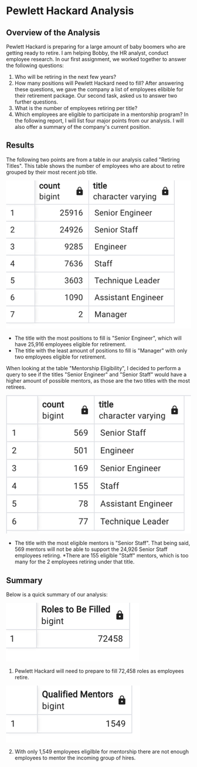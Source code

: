 # Pewlett Hackard Analysis

## Overview of the Analysis 
Pewlett Hackard is preparing for a large amount of baby boomers who are getting ready to retire. I am helping Bobby, the HR analyst, conduct employee research. In our first assignment, we worked together to answer the following questions:
1. Who will be retiring in the next few years?
2. How many positions will Pewlett Hackard need to fill?
After answering these questions, we gave the company a list of employees elibible for their retirement package. 
Our second task, asked us to answer two further questions. 
1. What is the number of employees retiring per title?
2. Which employees are eligible to participate in a mentorship program? 
In the following report, I will list four major points from our analysis. I will also offer a summary of the company's current position. 

## Results 
The following two points are from a table in our analysis called "Retiring Titles". This table shows the number of employees who are about to retire grouped by their most recent job title. 

![Retiring_Titles](Resources/Retiring_Titles.png)
* The title with the most positions to fill is "Senior Engineer", which will have 25,916 employees eligible for retirement. 
* The title with the least amount of positions to fill is "Manager" with only two employees eligible for retirement. 

When looking at the table "Mentorship Eligibility", I decided to perform a query to see if the titles "Senior Engineer" and "Senior Staff" would have a higher amount of possible mentors, as those are the two titles with the most retirees. 

![Mentors_by_Titles](Resources/Mentors_by_Title.png)

* The title with the most eligible mentors is "Senior Staff". That being said, 569 mentors will not be able to support the 24,926 Senior Staff employees retiring. 
*There are 155 eligible "Staff" mentors, which is too many for the 2 employees retiring under that title.

## Summary 
Below is a quick summary of our analysis: 

![Retirees](Resources/Retirees.png)

1. Pewlett Hackard will need to prepare to fill 72,458 roles as employees retire. 

![Mentors](Resources/Mentors.png)

2. With only 1,549 employees eligilble for mentorship there are not enough employees to mentor the incoming group of hires. 
